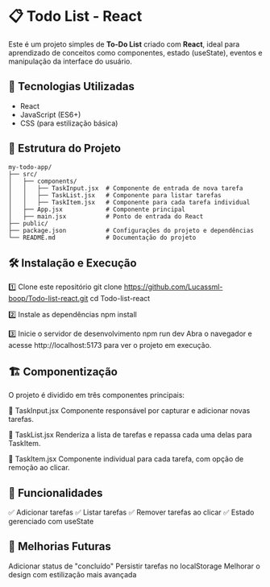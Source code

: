 # 📋 Todo List - React

Este é um projeto simples de **To-Do List** criado com **React**, ideal para aprendizado de conceitos como componentes, estado (useState), eventos e manipulação da interface do usuário.

## 🚀 Tecnologias Utilizadas

- React
- JavaScript (ES6+)
- CSS (para estilização básica)

## 📂 Estrutura do Projeto

```plaintext
my-todo-app/
├── src/
│   ├── components/
│   │   ├── TaskInput.jsx  # Componente de entrada de nova tarefa
│   │   ├── TaskList.jsx   # Componente para listar tarefas
│   │   ├── TaskItem.jsx   # Componente para cada tarefa individual
│   ├── App.jsx            # Componente principal
│   ├── main.jsx           # Ponto de entrada do React
├── public/
├── package.json           # Configurações do projeto e dependências
└── README.md              # Documentação do projeto
```

## 🛠️ Instalação e Execução
1️⃣ Clone este repositório
git clone https://github.com/Lucassml-boop/Todo-list-react.git
cd Todo-list-react

2️⃣ Instale as dependências
npm install

3️⃣ Inicie o servidor de desenvolvimento
npm run dev
Abra o navegador e acesse http://localhost:5173 para ver o projeto em execução.

## 🏗️ Componentização
O projeto é dividido em três componentes principais:

🔹 TaskInput.jsx
Componente responsável por capturar e adicionar novas tarefas.

🔹 TaskList.jsx
Renderiza a lista de tarefas e repassa cada uma delas para TaskItem.

🔹 TaskItem.jsx
Componente individual para cada tarefa, com opção de remoção ao clicar.

## 📌 Funcionalidades
✅ Adicionar tarefas
✅ Listar tarefas
✅ Remover tarefas ao clicar
✅ Estado gerenciado com useState

## 📌 Melhorias Futuras
 Adicionar status de "concluído"
 Persistir tarefas no localStorage
 Melhorar o design com estilização mais avançada
